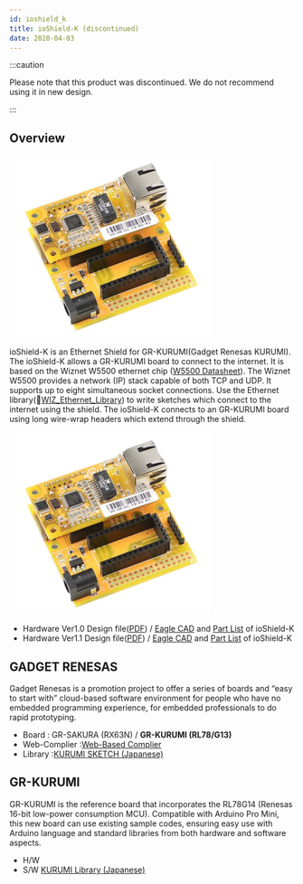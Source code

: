```yaml
---
id: ioshield_k
title: ioShield-K (discontinued)
date: 2020-04-03
---
```


:::caution

Please note that this product was discontinued.
We do not recommend using it in new design. 

:::

## Overview

![](/img/osh/ioshield-k/io_s_k.png) 

ioShield-K is an Ethernet Shield for GR-KURUMI(Gadget Renesas KURUMI). The ioShield-K allows a GR-KURUMI board to connect to the internet. It is based on the Wiznet W5500 ethernet chip ([W5500 Datasheet](./../iEthernet/W5500/Datasheet.md)). The Wiznet W5500 provides a network (IP) stack capable of both TCP and UDP. It supports up to eight simultaneous socket connections. Use the Ethernet library(📄[WIZ_Ethernet_Library](https://github.com/Wiznet/WIZ_Ethernet_Library)) to write sketches which connect to the internet using the shield. The ioShield-K connects to an GR-KURUMI board using long wire-wrap headers which extend through the shield.

![](/img/osh/ioshield-k/io_s_k.png)

  - Hardware Ver1.0 Design file(<a href="/img/osh/ioshield-k/ioshield-k.pdf" target="_blank">PDF</a>) / [Eagle CAD](/img/osh/ioshield-k/ioshield-k_eaglecad.zip) and <a href="/img/osh/ioshield-k/ioshield-k_v1_0_pl_130904.pdf" target="_blank">Part List</a> of ioShield-K
  - Hardware Ver1.1 Design file(<a href="/img/osh/ioshield-k/ioshield-k_v1.1_sch.pdf" target="_blank">PDF</a>) / [Eagle CAD](/img/osh/ioshield-k/io_shield-k_ver1_1.zip) and <a href="/img/osh/ioshield-k/ioshield-k_v1_1_pl_140120.pdf" target="_blank">Part List</a> of ioShield-K

## GADGET RENESAS

Gadget Renesas is a promotion project to offer a series of boards and
“easy to start with” cloud-based software environment for people who
have no embedded programming experience, for embedded professionals to
do rapid prototyping. 


 * Board        : GR-SAKURA (RX63N) / **__GR-KURUMI (RL78/G13)__**
 * Web-Complier :[Web-Based Complier](http://www.renesas.com/products/promotion/gr/index.jsp) 
 * Library      :[KURUMI SKETCH (Japanese)](http://tool-cloud.renesas.com/Renesas/ref_kurumi/gr_reference_j.html)


## GR-KURUMI

GR-KURUMI is the reference board that incorporates the RL78G14 (Renesas
16-bit low-power consumption MCU). Compatible with Arduino Pro Mini,
this new board can use existing sample codes, ensuring easy use with
Arduino language and standard libraries from both hardware and software
aspects. 

  - H/W
  - S/W [KURUMI Library (Japanese)](<http://renesasrulz.com/app_kits_and_demo_boards/gadget_renesas_user_forum/f/128/t/3968.aspx>)
